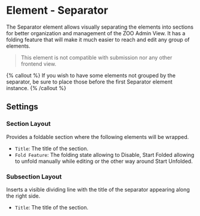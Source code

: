 # Element - Separator

The Separator element allows visually separating the elements into sections for better organization and management of the ZOO Admin View. It has a folding feature that will make it much easier to reach and edit any group of elements.

> This element is not compatible with submission nor any other frontend view.

{% callout %}
If you wish to have some elements not grouped by the separator, be sure to place those before the first Separator element instance.
{% /callout %}

## Settings

### Section Layout

Provides a foldable section where the following elements will be wrapped.

 - `Title`: The title of the section.
 - `Fold Feature`: The folding state allowing to Disable, Start Folded allowing to unfold manually while editing or the other way around Start Unfolded.

### Subsection Layout

Inserts a visible dividing line with the title of the separator appearing along the right side.

 - `Title`: The title of the section.
